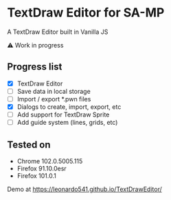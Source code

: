 # TextDraw Editor for SA-MP

A TextDraw Editor built in Vanilla JS

:warning: Work in progress

## Progress list

- [x] TextDraw Editor
- [ ] Save data in local storage
- [ ] Import / export *.pwn files
- [x] Dialogs to create, import, export, etc
- [ ] Add support for TextDraw Sprite
- [ ] Add guide system (lines, grids, etc)

## Tested on

- Chrome 102.0.5005.115
- Firefox 91.10.0esr
- Firefox 101.0.1

Demo at https://leonardo541.github.io/TextDrawEditor/

